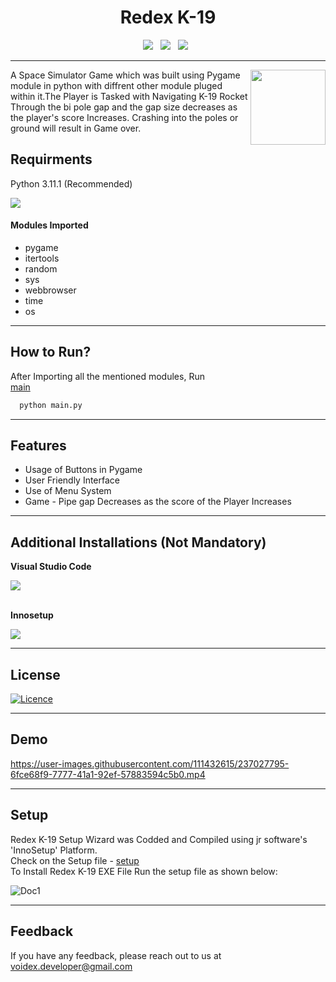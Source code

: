 <h1 align='center'>Redex K-19</h1> 

<div align='center'>
       <a><img src="https://img.shields.io/badge/python-3670A0?style=for-the-badge&logo=python&logoColor=ffdd54" /></a> &nbsp;
        <a><img src="https://img.shields.io/badge/Pygame-00A300?style=for-the-badge&logo=python&logoColor=ffdd54" /></a> &nbsp;
       <a><img src="https://img.shields.io/badge/Inkscape-e0e0e0?style=for-the-badge&logo=inkscape&logoColor=080A13" /></a> &nbsp;
</div>

--------------------------

<img src="https://user-images.githubusercontent.com/111432615/237061190-30c3cd9d-ab51-4f85-bffc-7d810b88b52d.png" align="right" height="120px" width="120px">
<p text-align="left">A Space Simulator Game which was built using Pygame module in python with diffrent other module pluged within it.The Player is Tasked with Navigating K-19 Rocket Through the bi pole gap and the gap size decreases as the player's score Increases. Crashing into the poles or ground will result in Game over.</p>


## Requirments
Python 3.11.1 (Recommended) 

<a href="https://www.python.org/downloads/" alt="3.11.1">
        <img src="https://img.shields.io/badge/python-3670A0?style=for-the-badge&logo=python&logoColor=ffdd54" /></a>
  
<h4>Modules Imported</h4>

- pygame
- itertools
- random
- sys
- webbrowser
- time
- os
--------------------------
## How to Run?

After Importing all the mentioned modules, Run<br>
[main](main.py)
```bash
  python main.py
```
-------------------------
## Features

- Usage of Buttons in Pygame
- User Friendly Interface
- Use of Menu System
- Game - Pipe gap Decreases as the score of the Player Increases
---------------------------
## Additional Installations (Not Mandatory)

**Visual Studio Code**  

<a href="https://code.visualstudio.com/" alt="VS Code">
        <img src="https://img.shields.io/badge/Visual%20Studio%20Code-0078d7.svg?style=for-the-badge&logo=visual-studio-code&logoColor=white" /></a><br>
<br> 

**Innosetup**      

<a href="https://jrsoftware.org/isinfo.php" alt="Innosetup">
        <img src="https://img.shields.io/badge/InnoSetup-000080?style=for-the-badge" /></a>
        
----------------------------
## License

[![Licence](https://img.shields.io/github/license/Ileriayo/markdown-badges?style=for-the-badge)](./LICENSE)

----------------------------

## Demo

https://user-images.githubusercontent.com/111432615/237027795-6fce68f9-7777-41a1-92ef-57883594c5b0.mp4

------------------------------
## Setup

Redex K-19 Setup Wizard was Codded and Compiled using jr software's 'InnoSetup' Platform.<br>
Check on the Setup file - [setup](Setup.iss) <br>
To Install Redex K-19 EXE File Run the setup file as shown below:

![Doc1](https://github.com/k-arthik-r/Redex_K-19/assets/111432615/cb3f7a23-bf8a-4a86-b09e-528b90633618)

---------------------------
## Feedback
If you have any feedback, please reach out to us at voidex.developer@gmail.com
